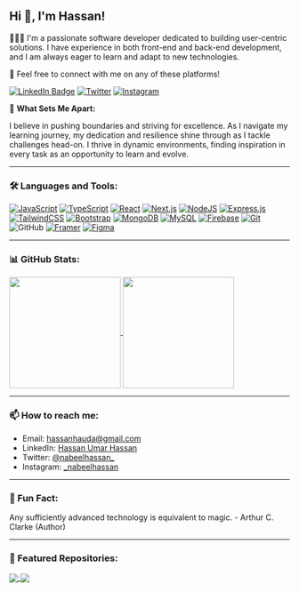 ## Hi 👋, I'm Hassan!

👨🏾‍💻 I'm a passionate software developer dedicated to building user-centric solutions. I have experience in both front-end and back-end development, and I am always eager to learn and adapt to new technologies.

💬 Feel free to connect with me on any of these platforms!

[![LinkedIn Badge](https://img.shields.io/badge/linkedin-%230077B5.svg?style=for-the-badge&logo=linkedin&logoColor=white)](https://www.linkedin.com/in/hassan-umar-hassan/)
[![Twitter](https://img.shields.io/badge/Twitter-%23000000.svg?style=for-the-badge&logo=X&logoColor=white)](https://www.twitter.com/@nabeelhassan_)
[![Instagram](https://img.shields.io/badge/Instagram-%23E4405F.svg?style=for-the-badge&logo=Instagram&logoColor=white)](https://www.instagram.com/_nabeelhassan/)

🌱 **What Sets Me Apart:**

I believe in pushing boundaries and striving for excellence. As I navigate my learning journey, my dedication and resilience shine through as I tackle challenges head-on. I thrive in dynamic environments, finding inspiration in every task as an opportunity to learn and evolve.

---

### 🛠️ Languages and Tools:

[![JavaScript](https://img.shields.io/badge/JavaScript-F7DF1E?logo=javascript&logoColor=000)](#)
[![TypeScript](https://img.shields.io/badge/TypeScript-3178C6?logo=typescript&logoColor=fff)](#)
[![React](https://img.shields.io/badge/React-%2320232a.svg?logo=react&logoColor=%2361DAFB)](#)
[![Next.js](https://img.shields.io/badge/Next.js-black?logo=next.js&logoColor=white)](#)
[![NodeJS](https://img.shields.io/badge/Node.js-6DA55F?logo=node.js&logoColor=white)](#)
[![Express.js](https://img.shields.io/badge/Express.js-%23404d59.svg?logo=express&logoColor=%2361DAFB)](#)
[![TailwindCSS](https://img.shields.io/badge/Tailwind%20CSS-%2338B2AC.svg?logo=tailwind-css&logoColor=white)](#)
[![Bootstrap](https://img.shields.io/badge/Bootstrap-7952B3?logo=bootstrap&logoColor=fff)](#)
[![MongoDB](https://img.shields.io/badge/MongoDB-%234ea94b.svg?logo=mongodb&logoColor=white)](#)
[![MySQL](https://img.shields.io/badge/MySQL-4479A1?logo=mysql&logoColor=fff)](#)
[![Firebase](https://img.shields.io/badge/Firebase-039BE5?logo=Firebase&logoColor=white)](#)
[![Git](https://img.shields.io/badge/Git-F05032?logo=git&logoColor=fff)](#)
![GitHub](https://img.shields.io/badge/-GitHub-333333?style=flat&logo=github)
[![Framer](https://img.shields.io/badge/Framer-05F?logo=framer&logoColor=fff)](#)
[![Figma](https://img.shields.io/badge/Figma-F24E1E?logo=figma&logoColor=white)](#)
<!---
[![HTML](https://img.shields.io/badge/HTML-%23E34F26.svg?logo=html5&logoColor=white)](#)
[![CSS](https://img.shields.io/badge/CSS-1572B6?logo=css3&logoColor=fff)](#)
![EJS](https://img.shields.io/badge/-EJS-333333?style=flat&logo=ejs)
[![Java](https://img.shields.io/badge/Java-%23ED8B00.svg?logo=openjdk&logoColor=white)](#)
[![Python](https://img.shields.io/badge/Python-3776AB?logo=python&logoColor=fff)](#)
[![Django](https://img.shields.io/badge/Django-%23092E20.svg?logo=django&logoColor=white)](#)
[![C#](https://img.shields.io/badge/C%23-%23239120.svg?logo=cshrp&logoColor=white)](#)
[![Visual Studio Code](https://custom-icon-badges.demolab.com/badge/Visual%20Studio%20Code-0078d7.svg?logo=vsc&logoColor=white)](#)
[![Vite](https://img.shields.io/badge/Vite-646CFF?logo=vite&logoColor=fff)](#)
[![Anaconda](https://img.shields.io/badge/Anaconda-44A833?logo=anaconda&logoColor=fff)](#)
[![shadcn/ui](https://img.shields.io/badge/shadcn%2Fui-000?logo=shadcnui&logoColor=fff)](#)
-->

---

### 📊 GitHub Stats:

<a href="https://github.com/anuraghazra/github-readme-stats">
  <img height=200 align="center" src="https://github-readme-stats.vercel.app/api?username=NabsCodes&show_icons=true&theme=radical" />
</a>
<a href="https://github.com/anuraghazra/convoychat">
  <img height=200 align="center" src="https://github-readme-stats.vercel.app/api/top-langs?username=NabsCodes&layout=compact&langs_count=8&card_width=320&theme=radical" />
</a>

---

### 📫 How to reach me:

- Email: hassanhauda@gmail.com
- LinkedIn: [Hassan Umar Hassan](https://www.linkedin.com/in/hassan-umar-hassan/)
- Twitter: [@nabeelhassan_](https://www.twitter.com/@nabeelhassan_)
- Instagram: [_nabeelhassan](https://www.instagram.com/_nabeelhassan/)

---

### 🎨 Fun Fact:

Any sufficiently advanced technology is equivalent to magic. - Arthur C. Clarke (Author)

---

### 🌟 Featured Repositories:

<a href="https://github.com/NabsCodes/sms-scheduler">
  <img align="center" src="https://github-readme-stats.vercel.app/api/pin/?username=NabsCodes&repo=sms-scheduler&theme=radical" />
</a>
<a href="https://github.com/NabsCodes/horizon">
  <img align="center" src="https://github-readme-stats.vercel.app/api/pin/?username=NabsCodes&repo=horizon&theme=radical" />
</a>
